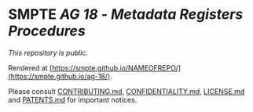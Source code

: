 # SMPTE _AG 18_ - _Metadata Registers Procedures_

_This repository is *public*._

Rendered at [https://smpte.github.io/NAMEOFREPO/](https://smpte.github.io/ag-18/).

Please consult [CONTRIBUTING.md](./CONTRIBUTING.md), [CONFIDENTIALITY.md](./CONFIDENTIALITY.md), [LICENSE.md](./LICENSE.md) and
[PATENTS.md](./PATENTS.md) for important notices.
